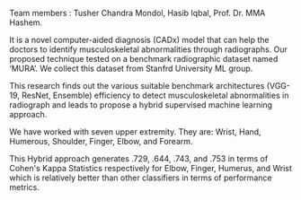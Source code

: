 Team members : Tusher Chandra Mondol, Hasib Iqbal, Prof. Dr. MMA Hashem.

It is a novel computer-aided diagnosis (CADx) model that can help the doctors to identify musculoskeletal abnormalities through radiographs. Our proposed technique tested on a benchmark radiographic dataset named ‘MURA’. We collect this dataset from Stanfrd University ML group.

This research finds out the various suitable benchmark architectures (VGG-19, ResNet, Ensemble) efficiency to detect musculoskeletal abnormalities in radiograph and leads to propose a hybrid supervised machine learning approach.

We have worked with seven upper extremity. They are: Wrist, Hand, Humerous, Shoulder, Finger, Elbow, and Forearm.

This Hybrid approach generates .729, .644, .743, and .753 in terms of Cohen's Kappa Statistics respectively for Elbow, Finger, Humerus, and Wrist which is relatively better than other classifiers in terms of performance metrics.
